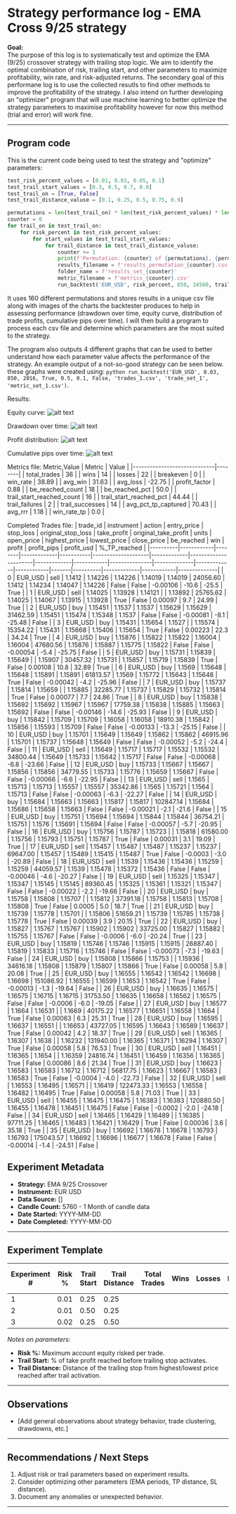 # Strategy performance log - EMA Cross 9/25 strategy

**Goal:**  
The purpose of this log is to systematically test and optimize the EMA (9/25) crossover strategy with trailing stop logic. We aim to identify the optimal combination of risk, trailing start, and other parameters to maximize profitability, win rate, and risk-adjusted returns. The secondary goal of this performane log is to use the collected resutls to find other methods to improve the profitability of the strategy. I also intend on further developing an "optimizer" program that will use machine learning to better optimize the strategy parameters to maximise profitability however for now this method (trial and error) will work fine.

---

## Program code
This is the current code being used to test the strategy and "optimize" parameters:
```python
test_risk_percent_values = [0.01, 0.03, 0.05, 0.1]
test_trail_start_values = [0.3, 0.5, 0.7, 0.9]
test_trail_on = [True, False]
test_trail_distance_valuse = [0.1, 0.25, 0.5, 0.75, 0.9]

permutations = len(test_trail_on) * len(test_risk_percent_values) * len(test_trail_start_values) * len(test_trail_distance_valuse) # 160
counter = 0
for trail_on in test_trail_on:
    for risk_percent in test_risk_percent_values:
        for start_values in test_trail_start_values:
            for trail_distance in test_trail_distance_valuse:
                counter += 1
                print(f'Permutation: {counter} of {permutations}, {permutations-counter} remaining')
                results_filename = f'results_permutation_{counter}.csv'
                folder_name = f'results_set_{counter}'
                metric_filename = f'metrics_{counter}.csv'
                run_backtest('EUR_USD', risk_percent, 850, 34560, trail_on, start_values, trail_distance, False, results_filename, folder_name, metric_filename)
```
It uses 160 different permutations and stores results in a unique csv file along with images of the charts the backtester produces to help in assessing performance (drawdown over time, equity 
curve, distribution of trade profits, cumulative pips over time). I will then build a program to process each csv file and determine which parameters are the most suited to the strategy.

The program also outputs 4 different graphs that can be used to better understand how each parameter value affects the performance of the strategy. An example output of a not-so-good strategy can be seen below. these graphs were created using: ```python run_backtest('EUR_USD', 0.03, 850, 2016, True, 0.5, 0.1, False, 'trades_1.csv', 'trade_set_1', 'metric_set_1.csv')```. 

Results:

Equity curve:
![alt text](backtest/trade_set_1/EUR_USD_equity_curve.png)

Drawdown over time:
![alt text](backtest/trade_set_1/EUR_USD_drawdown.png)

Profit distribution:
![alt text](image-2.png)

Cumulative pips over time:
![alt text](backtest/trade_set_1/EUR_USD_cumulative_pips.png)

Metrics file:
Metric,Value
| Metric                     | Value  |
|-----------------------------|--------|
| total_trades               | 36     |
| wins                       | 14     |
| losses                     | 22     |
| breakeven                  | 0      |
| win_rate                   | 38.89  |
| avg_win                    | 31.63  |
| avg_loss                   | -22.75 |
| profit_factor              | 0.88   |
| be_reached_count           | 18     |
| be_reached_pct             | 50.0   |
| trail_start_reached_count  | 16     |
| trail_start_reached_pct    | 44.44  |
| trail_failures             | 2      |
| trail_successes            | 14     |
| avg_pct_tp_captured        | 70.43  |
| avg_rrr                    | 1.18   |
| win_rate_tp                | 0.0    |


Completed Trades file:
| trade_id | instrument | action | entry_price | stop_loss | original_stop_loss | take_profit | original_take_profit | units       | open_price | highest_price | lowest_price | close_price | be_reached | win   | profit   | profit_pips | profit_usd | %_TP_reached |
|----------|------------|--------|-------------|-----------|--------------------|-------------|----------------------|-------------|------------|---------------|--------------|-------------|------------|-------|----------|-------------|------------|--------------|
| 0        | EUR_USD    | sell   | 1.1412      | 1.14226   | 1.14226            | 1.14019     | 1.14019              | 24056.60    | 1.1412     | 1.14234       | 1.14047      | 1.14226     | False      | False | -0.00106 | -10.6       | -25.5      | True         |
| 1        | EUR_USD    | sell   | 1.14025     | 1.13928   | 1.14121            |             | 1.13892              | 25765.62    | 1.14025    | 1.14067       | 1.13915      | 1.13928     | True       | False | 0.00097  | 9.7         | 24.99      | True         |
| 2        | EUR_USD    | buy    | 1.15451     | 1.1537    | 1.1537             | 1.15629     | 1.15629              | 31462.59    | 1.15451    | 1.15474       | 1.15348      | 1.1537      | False      | False | -0.00081 | -8.1        | -25.48     | False        |
| 3        | EUR_USD    | buy    | 1.15431     | 1.15654   | 1.1527             |             | 1.15574              | 15354.22    | 1.15431    | 1.15668       | 1.15406      | 1.15654     | True       | False | 0.00223  | 22.3        | 34.24      | True         |
| 4        | EUR_USD    | buy    | 1.15876     | 1.15822   | 1.15822            | 1.16004     | 1.16004              | 47680.56    | 1.15876    | 1.15887       | 1.15775      | 1.15822     | False      | False | -0.00054 | -5.4        | -25.75     | False        |
| 5        | EUR_USD    | buy    | 1.15731     | 1.15839   | 1.15649            |             | 1.15907              | 30457.32    | 1.15731    | 1.15857       | 1.15719      | 1.15839     | True       | False | 0.00108  | 10.8        | 32.89      | True         |
| 6        | EUR_USD    | buy    | 1.1569      | 1.15648   | 1.15648            | 1.15891     | 1.15891              | 61813.57    | 1.1569     | 1.15772       | 1.15643      | 1.15648     | True       | False | -0.00042 | -4.2        | -25.96     | False        |
| 7        | EUR_USD    | buy    | 1.15737     | 1.15814   | 1.15659            |             | 1.15885              | 32285.77    | 1.15737    | 1.15829       | 1.15732      | 1.15814     | True       | False | 0.00077  | 7.7         | 24.86      | True         |
| 8        | EUR_USD    | buy    | 1.15838     | 1.15692   | 1.15692            | 1.15967     | 1.15967              | 17759.38    | 1.15838    | 1.15885       | 1.15663      | 1.15692     | False      | False | -0.00146 | -14.6       | -25.93     | False        |
| 9        | EUR_USD    | buy    | 1.15842     | 1.15709   | 1.15709            | 1.16058     | 1.16058              | 18910.38    | 1.15842    | 1.15856       | 1.15593      | 1.15709     | False      | False | -0.00133 | -13.3       | -25.15     | False        |
| 10       | EUR_USD    | buy    | 1.15701     | 1.15649   | 1.15649            | 1.15862     | 1.15862              | 46915.96    | 1.15701    | 1.15737       | 1.15648      | 1.15649     | False      | False | -0.00052 | -5.2        | -24.4      | False        |
| 11       | EUR_USD    | sell   | 1.15649     | 1.15717   | 1.15717            | 1.15532     | 1.15532              | 34800.44    | 1.15649    | 1.15733       | 1.15642      | 1.15717     | False      | False | -0.00068 | -6.8        | -23.66     | False        |
| 12       | EUR_USD    | buy    | 1.15733     | 1.15667   | 1.15667            | 1.15856     | 1.15856              | 34779.55    | 1.15733    | 1.15776       | 1.15659      | 1.15667     | False      | False | -0.00066 | -6.6        | -22.95     | False        |
| 13       | EUR_USD    | sell   | 1.1565      | 1.15713   | 1.15713            | 1.15557     | 1.15557              | 35342.86    | 1.1565     | 1.15721       | 1.1564       | 1.15713     | False      | False | -0.00063 | -6.3        | -22.27     | False        |
| 14       | EUR_USD    | buy    | 1.15684     | 1.15663   | 1.15663            | 1.15817     | 1.15817              | 102847.14   | 1.15684    | 1.15686       | 1.15658      | 1.15663     | False      | False | -0.00021 | -2.1        | -21.6      | False        |
| 15       | EUR_USD    | buy    | 1.15751     | 1.15694   | 1.15694            | 1.15844     | 1.15844              | 36754.21    | 1.15751    | 1.1576        | 1.15691      | 1.15694     | False      | False | -0.00057 | -5.7        | -20.95     | False        |
| 16       | EUR_USD    | buy    | 1.15756     | 1.15787   | 1.15723            |             | 1.15818              | 61580.00    | 1.15756    | 1.15793       | 1.15751      | 1.15787     | True       | False | 0.00031  | 3.1         | 19.09      | True         |
| 17       | EUR_USD    | sell   | 1.15457     | 1.15487   | 1.15487            | 1.15237     | 1.15237              | 69647.00    | 1.15457    | 1.15489       | 1.15415      | 1.15487     | True       | False | -0.0003  | -3.0        | -20.89     | False        |
| 18       | EUR_USD    | sell   | 1.1539      | 1.15436   | 1.15436            | 1.15259     | 1.15259              | 44059.57    | 1.1539     | 1.15478       | 1.15372      | 1.15436     | False      | False | -0.00046 | -4.6        | -20.27     | False        |
| 19       | EUR_USD    | sell   | 1.15325     | 1.15347   | 1.15347            | 1.15145     | 1.15145              | 89360.45    | 1.15325    | 1.15361       | 1.15321      | 1.15347     | False      | False | -0.00022 | -2.2        | -19.66     | False        |
| 20       | EUR_USD    | buy    | 1.15758     | 1.15808   | 1.15707            |             | 1.15812              | 37391.18    | 1.15758    | 1.15813       | 1.15708      | 1.15808     | True       | False | 0.0005   | 5.0         | 18.7       | True         |
| 21       | EUR_USD    | buy    | 1.15739     | 1.15778   | 1.15701            |             | 1.15806              | 51659.21    | 1.15739    | 1.15785       | 1.15738      | 1.15778     | True       | False | 0.00039  | 3.9         | 20.15      | True         |
| 22       | EUR_USD    | buy    | 1.15827     | 1.15767   | 1.15767            | 1.15902     | 1.15902              | 33725.00    | 1.15827    | 1.15882       | 1.15755      | 1.15767     | False      | False | -0.0006  | -6.0        | -20.24     | True         |
| 23       | EUR_USD    | buy    | 1.15819     | 1.15746   | 1.15746            | 1.15915     | 1.15915              | 26887.40    | 1.15819    | 1.15833       | 1.15716      | 1.15746     | False      | False | -0.00073 | -7.3        | -19.63     | False        |
| 24       | EUR_USD    | buy    | 1.15808     | 1.15866   | 1.15753            |             | 1.15936              | 34616.18    | 1.15808    | 1.15879       | 1.15807      | 1.15866     | True       | False | 0.00058  | 5.8         | 20.08      | True         |
| 25       | EUR_USD    | buy    | 1.16555     | 1.16542   | 1.16542            | 1.16698     | 1.16698              | 151086.92   | 1.16555    | 1.16599       | 1.1653       | 1.16542     | True       | False | -0.00013 | -1.3        | -19.64     | False        |
| 26       | EUR_USD    | buy    | 1.16635     | 1.16575   | 1.16575            | 1.16715     | 1.16715              | 31753.50    | 1.16635    | 1.16658       | 1.16562      | 1.16575     | False      | False | -0.0006  | -6.0        | -19.05     | False        |
| 27       | EUR_USD    | buy    | 1.16577     | 1.1664    | 1.16531            |             | 1.1669               | 40175.22    | 1.16577    | 1.16651       | 1.16558      | 1.1664      | True       | False | 0.00063  | 6.3         | 25.31      | True         |
| 28       | EUR_USD    | buy    | 1.16595     | 1.16637   | 1.16551            |             | 1.16653              | 43727.05    | 1.16595    | 1.16643       | 1.16589      | 1.16637     | True       | False | 0.00042  | 4.2         | 18.37      | True         |
| 29       | EUR_USD    | sell   | 1.16365     | 1.16307   | 1.1638             |             | 1.16232              | 131940.00   | 1.16365    | 1.16371       | 1.16294      | 1.16307     | True       | False | 0.00058  | 5.8         | 76.53      | True         |
| 30       | EUR_USD    | sell   | 1.16451     | 1.16365   | 1.1654             |             | 1.16359              | 24816.74    | 1.16451    | 1.16459       | 1.16356      | 1.16365     | True       | False | 0.00086  | 8.6         | 21.34      | True         |
| 31       | EUR_USD    | buy    | 1.16623     | 1.16583   | 1.16583            | 1.16712     | 1.16712              | 56817.75    | 1.16623    | 1.16667       | 1.16583      | 1.16583     | True       | False | -0.0004  | -4.0        | -22.73     | False        |
| 32       | EUR_USD    | sell   | 1.16553     | 1.16495   | 1.16571            |             | 1.16419              | 122473.33   | 1.16553    | 1.16558       | 1.16482      | 1.16495     | True       | False | 0.00058  | 5.8         | 71.03      | True         |
| 33       | EUR_USD    | sell   | 1.16455     | 1.16475   | 1.16475            | 1.16383     | 1.16383              | 120880.50   | 1.16455    | 1.16478       | 1.16451      | 1.16475     | False      | False | -0.0002  | -2.0        | -24.18     | False        |
| 34       | EUR_USD    | sell   | 1.16465     | 1.16429   | 1.16489            |             | 1.16385              | 97711.25    | 1.16465    | 1.16483       | 1.16421      | 1.16429     | True       | False | 0.00036  | 3.6         | 35.18      | True         |
| 35       | EUR_USD    | buy    | 1.16692     | 1.16678   | 1.16678            | 1.16793     | 1.16793              | 175043.57   | 1.16692    | 1.16696       | 1.16677      | 1.16678     | False      | False | -0.00014 | -1.4        | -24.51     | False        |


## Experiment Metadata

- **Strategy:** EMA 9/25 Crossover  
- **Instrument:** EUR USD
- **Data Source:** [] 
- **Candle Count:** 5760 - 1 Month of candle data 
- **Date Started:** YYYY-MM-DD  
- **Date Completed:** YYYY-MM-DD  

---

## Experiment Template

| Experiment # | Risk % | Trail Start | Trail Distance | Total Trades | Wins | Losses | Breakeven | Win Rate % | Total P/L ($) | % Return | Avg RRR | Notes |
|--------------|--------|------------|---------------|-------------|------|--------|-----------|------------|---------------|----------|---------|-------|
| 1            | 0.01   | 0.25       | 0.25          |             |      |        |           |            |               |          |         |       |
| 2            | 0.01   | 0.50       | 0.25          |             |      |        |           |            |               |          |         |       |
| 3            | 0.02   | 0.25       | 0.50          |             |      |        |           |            |               |          |         |       |

*Notes on parameters:*  
- **Risk %:** Maximum account equity risked per trade.  
- **Trail Start:** % of take profit reached before trailing stop activates.  
- **Trail Distance:** Distance of the trailing stop from highest/lowest price reached after trail activation.  

---

## Observations

- [Add general observations about strategy behavior, trade clustering, drawdowns, etc.]  

---

## Recommendations / Next Steps

1. Adjust risk or trail parameters based on experiment results.  
2. Consider optimizing other parameters (EMA periods, TP distance, SL distance).  
3. Document any anomalies or unexpected behavior.  

---

